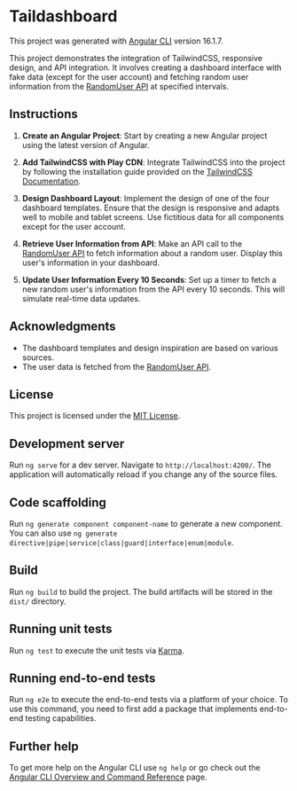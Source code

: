 # Taildashboard

This project was generated with [Angular CLI](https://github.com/angular/angular-cli) version 16.1.7.

This project demonstrates the integration of TailwindCSS, responsive design, and API integration. It involves creating a dashboard interface with fake data (except for the user account) and fetching random user information from the [RandomUser API](https://randomuser.me/) at specified intervals.


## Instructions

1. **Create an Angular Project**: Start by creating a new Angular project using the latest version of Angular.
   
2. **Add TailwindCSS with Play CDN**: Integrate TailwindCSS into the project by following the installation guide provided on the [TailwindCSS Documentation](https://tailwindcss.com/docs/installation/play-cdn).

3. **Design Dashboard Layout**: Implement the design of one of the four dashboard templates. Ensure that the design is responsive and adapts well to mobile and tablet screens. Use fictitious data for all components except for the user account.

4. **Retrieve User Information from API**: Make an API call to the [RandomUser API](https://randomuser.me/) to fetch information about a random user. Display this user's information in your dashboard.

5. **Update User Information Every 10 Seconds**: Set up a timer to fetch a new random user's information from the API every 10 seconds. This will simulate real-time data updates.

## Acknowledgments

- The dashboard templates and design inspiration are based on various sources.
- The user data is fetched from the [RandomUser API](https://randomuser.me/).

## License

This project is licensed under the [MIT License](LICENSE).

## Development server

Run `ng serve` for a dev server. Navigate to `http://localhost:4200/`. The application will automatically reload if you change any of the source files.

## Code scaffolding

Run `ng generate component component-name` to generate a new component. You can also use `ng generate directive|pipe|service|class|guard|interface|enum|module`.

## Build

Run `ng build` to build the project. The build artifacts will be stored in the `dist/` directory.

## Running unit tests

Run `ng test` to execute the unit tests via [Karma](https://karma-runner.github.io).

## Running end-to-end tests

Run `ng e2e` to execute the end-to-end tests via a platform of your choice. To use this command, you need to first add a package that implements end-to-end testing capabilities.

## Further help

To get more help on the Angular CLI use `ng help` or go check out the [Angular CLI Overview and Command Reference](https://angular.io/cli) page.
